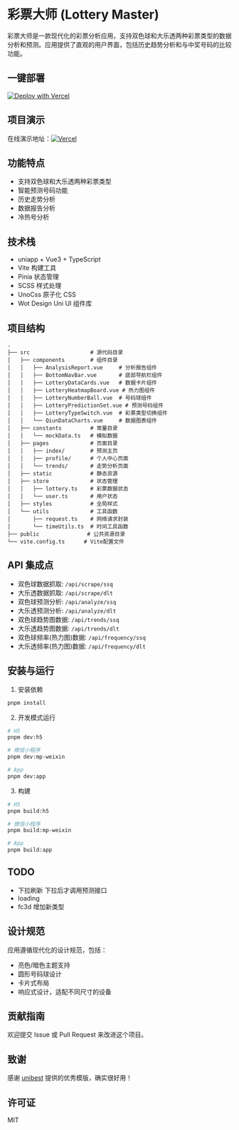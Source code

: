# 彩票大师 (Lottery Master)

彩票大师是一款现代化的彩票分析应用，支持双色球和大乐透两种彩票类型的数据分析和预测。应用提供了直观的用户界面，包括历史趋势分析和与中奖号码的比较功能。

## 一键部署

[![Deploy with Vercel](https://vercel.com/button)](https://vercel.com/new/clone?repository-url=https%3A%2F%2Fgithub.com%2Flifefloating%2FLotteryMaster-Uniapp)

## 项目演示

在线演示地址：[![Vercel](https://img.shields.io/badge/Vercel-%23000000.svg?style=for-the-badge&logo=vercel&logoColor=white)](https://lottery-master.vercel.app/#/)

## 功能特点

- 支持双色球和大乐透两种彩票类型
- 智能预测号码功能
- 历史走势分析
- 数据报告分析
- 冷热号分析

## 技术栈

- uniapp + Vue3 + TypeScript
- Vite 构建工具
- Pinia 状态管理
- SCSS 样式处理
- UnoCss 原子化 CSS
- Wot Design Uni UI 组件库

## 项目结构

```
.
├── src                   # 源代码目录
│   ├── components        # 组件目录
│   │   ├── AnalysisReport.vue     # 分析报告组件
│   │   ├── BottomNavBar.vue       # 底部导航栏组件
│   │   ├── LotteryDataCards.vue   # 数据卡片组件
│   │   ├── LotteryHeatmapBoard.vue # 热力图组件
│   │   ├── LotteryNumberBall.vue  # 号码球组件
│   │   ├── LotteryPredictionSet.vue # 预测号码组件
│   │   ├── LotteryTypeSwitch.vue  # 彩票类型切换组件
│   │   └── QiunDataCharts.vue     # 数据图表组件
│   ├── constants         # 常量目录
│   │   └── mockData.ts   # 模拟数据
│   ├── pages             # 页面目录
│   │   ├── index/        # 预测主页
│   │   ├── profile/      # 个人中心页面
│   │   └── trends/       # 走势分析页面
│   ├── static            # 静态资源
│   ├── store             # 状态管理
│   │   ├── lottery.ts    # 彩票数据状态
│   │   └── user.ts       # 用户状态
│   ├── styles            # 全局样式
│   └── utils             # 工具函数
│       ├── request.ts    # 网络请求封装
│       └── timeUtils.ts  # 时间工具函数
├── public               # 公共资源目录
└── vite.config.ts      # Vite配置文件
```

## API 集成点

- 双色球数据抓取: `/api/scrape/ssq`
- 大乐透数据抓取: `/api/scrape/dlt`
- 双色球预测分析: `/api/analyze/ssq`
- 大乐透预测分析: `/api/analyze/dlt`
- 双色球趋势图数据: `/api/trends/ssq`
- 大乐透趋势图数据: `/api/trends/dlt`
- 双色球频率(热力图)数据: `/api/frequency/ssq`
- 大乐透频率(热力图)数据: `/api/frequency/dlt`

## 安装与运行

1. 安装依赖

```bash
pnpm install
```

2. 开发模式运行

```bash
# H5
pnpm dev:h5

# 微信小程序
pnpm dev:mp-weixin

# App
pnpm dev:app
```

3. 构建

```bash
# H5
pnpm build:h5

# 微信小程序
pnpm build:mp-weixin

# App
pnpm build:app
```

## TODO
- 下拉刷新 下拉后才调用预测接口
- loading
- fc3d 增加新类型

## 设计规范

应用遵循现代化的设计规范，包括：

- 亮色/暗色主题支持
- 圆形号码球设计
- 卡片式布局
- 响应式设计，适配不同尺寸的设备

## 贡献指南

欢迎提交 Issue 或 Pull Request 来改进这个项目。

## 致谢

感谢 [unibest](https://github.com/codercup/unibest) 提供的优秀模版，确实很好用！

## 许可证

MIT
